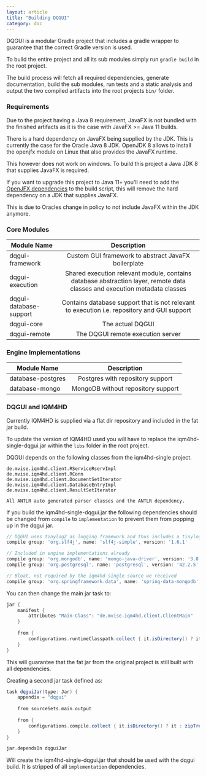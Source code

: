 ```yaml
---
layout: article
title: "Building DQGUI"
category: doc
---
```


DQGUI is a modular Gradle project that includes a gradle wrapper to guarantee that the correct Gradle version is used.

To build the entire project and all its sub modules simply run ```gradle build``` in the root project. 

The build process will fetch all required dependencies, generate documentation, build the sub modules, run tests and a static analysis and output the two compiled artifacts into the root projects ```bin/``` folder.

### Requirements

Due to the project having a Java 8 requirement, JavaFX is not bundled with the finished artifacts as it is the case with JavaFX >= Java 11 builds.

There is a hard dependency on JavaFX being supplied by the JDK. This is currently the case for the Oracle Java 8 JDK. OpenJDK 8 allows to install the openjfx module on Linux that also provides the JavaFX runtime.

This however does not work on windows. To build this project a Java JDK 8 that supplies JavaFX is required.

If you want to upgrade this project to Java 11+ you'll need to add the [OpenJFX dependencies](https://openjfx.io/) to the build script, this will remove the hard dependency on a JDK that supplies JavaFX.

This is due to Oracles change in policy to not include JavaFX within the JDK anymore.

### Core Modules

| Module Name   | Description  |
| ------------- |:-------------:|
| dqgui-framework | Custom GUI framework to abstract JavaFX boilerplate|
| dqgui-execution      | Shared execution relevant module, contains database abstraction layer, remote data classes and execution metadata classes      | 
| dqgui-database-support | Contains database support that is not relevant to execution i.e. repository and GUI support |
| dqgui-core | The actual DQGUI |
| dqgui-remote | The DQGUI remote execution server|

### Engine Implementations

| Module Name   | Description  |
| ------------- |:-------------:|
| database-postgres | Postgres with repository support |
| database-mongo | MongoDB without repository support |

### DQGUI and IQM4HD

Currently IQM4HD is supplied via a flat dir repository and included in the fat jar build.

To update the version of IQM4HD used you will have to replace the iqm4hd-single-dqgui.jar within the `libs` folder in the root project.

DQGUI depends on the following classes from the iqm4hd-single project.

```
de.mvise.iqm4hd.client.RServiceRservImpl
de.mvise.iqm4hd.client.RConn
de.mvise.iqm4hd.client.DocumentSetIterator
de.mvise.iqm4hd.client.DatabaseEntryImpl
de.mvise.iqm4hd.client.ResultSetIterator

All ANTLR auto generated parser classes and the ANTLR dependency.
```

If you build the iqm4hd-single-dqgui.jar the following dependencies should be changed from `compile` to `implementation` to prevent them from popping up in the dqgui jar.

```gradle
// DQGUI uses tinylog2 as logging framework and thus includes a tinylog2-slf4j binding. The slf4j implementation will cause ambiguities with slf4j binding initialization on startup.
compile group: 'org.slf4j', name: 'slf4j-simple', version: '1.6.1'

// Included in engine implementations already
compile group: 'org.mongodb', name: 'mongo-java-driver', version: '3.8.2'
compile group: 'org.postgresql', name: 'postgresql', version: '42.2.5'

// Bloat, not required by the iqm4hd-single source we received
compile group: 'org.springframework.data', name: 'spring-data-mongodb', version: '2.1.0.RELEASE'
```

You can then change the main jar task to:

```gradle
jar {
    manifest {
        attributes "Main-Class": "de.mvise.iqm4hd.client.ClientMain"
    }
 
    from {
        configurations.runtimeClasspath.collect { it.isDirectory() ? it : zipTree(it) }
    }
}
```

This will guarantee that the fat jar from the original project is still built with all dependencies.

Creating a second jar task defined as:

```gradle
task dqguiJar(type: Jar) {
	appendix = "dqgui"
	
	from sourceSets.main.output
	
	from {
		configurations.compile.collect { it.isDirectory() ? it : zipTree(it) }
	}
}

jar.dependsOn dqguiJar
```

Will create the iqm4hd-single-dqgui.jar that should be used with the dqgui build. It is stripped of all `implementation` dependencies.